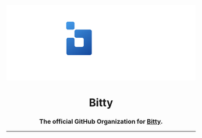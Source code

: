 <p align="center">
  <img src="https://github.com/Bitty-cf/.github/blob/main/github-banner.png?raw=true"/>
</p>
<h1 align="center">Bitty</h1>
<h3 align="center">The official GitHub Organization for <a href="https://bittybot.cf/">Bitty</a>.</h3>
<hr>
